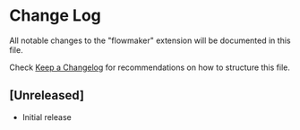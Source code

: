 # Change Log
All notable changes to the "flowmaker" extension will be documented in this file.

Check [Keep a Changelog](http://keepachangelog.com/) for recommendations on how to structure this file.

## [Unreleased]
- Initial release